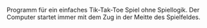 Programm für ein einfaches Tik-Tak-Toe Spiel ohne Spiellogik.
Der Computer startet immer mit dem Zug in der Meitte des Spielfeldes.

